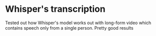 # Whisper's transcription
Tested out how Whisper's model works out with long-form video which contains speech only from a single person. Pretty good results
